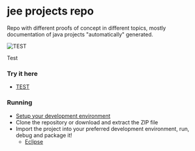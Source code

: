 jee projects repo
====================

 Repo with different proofs of concept in different topics, mostly documentation of java projects "automatically" generated.

![TEST](http://test)

Test

### Try it here 
  * [TEST](http://test)

### Running
* [Setup your development environment](https://github.com/libgdx/libgdx/wiki)
* Clone the repository or download and extract the ZIP file
* Import the project into your preferred development environment, run, debug and package it!
  * [Eclipse](https://github.com/libgdx/libgdx/wiki/Gradle-and-Eclipse)
